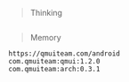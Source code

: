 > Thinking

```

```

> Memory

```
https://qmuiteam.com/android
com.qmuiteam:qmui:1.2.0
com.qmuiteam:arch:0.3.1


```

